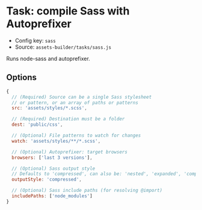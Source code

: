 # Task: compile Sass with Autoprefixer

- Config key: `sass`
- Source: `assets-builder/tasks/sass.js`

Runs node-sass and autoprefixer.

## Options

```js
{
  // (Required) Source can be a single Sass stylesheet
  // or pattern, or an array of paths or patterns
  src: 'assets/styles/*.scss',

  // (Required) Destination must be a folder
  dest: 'public/css',

  // (Optional) File patterns to watch for changes
  watch: 'assets/styles/**/*.scss',

  // (Optional) Autoprefixer: target browsers
  browsers: ['last 3 versions'],

  // (Optional) Sass output style
  // Defaults to 'compressed', can also be: 'nested', 'expanded', 'compact'
  outputStyle: 'compressed',

  // (Optional) Sass include paths (for resolving @import)
  includePaths: ['node_modules']
}
```
